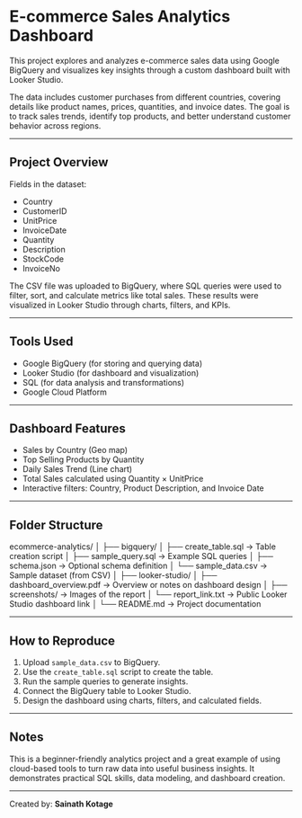 # E-commerce Sales Analytics Dashboard

This project explores and analyzes e-commerce sales data using Google BigQuery and visualizes key insights through a custom dashboard built with Looker Studio.

The data includes customer purchases from different countries, covering details like product names, prices, quantities, and invoice dates. The goal is to track sales trends, identify top products, and better understand customer behavior across regions.

---

## Project Overview

Fields in the dataset:
- Country
- CustomerID
- UnitPrice
- InvoiceDate
- Quantity
- Description
- StockCode
- InvoiceNo

The CSV file was uploaded to BigQuery, where SQL queries were used to filter, sort, and calculate metrics like total sales. These results were visualized in Looker Studio through charts, filters, and KPIs.

---

## Tools Used

- Google BigQuery (for storing and querying data)
- Looker Studio (for dashboard and visualization)
- SQL (for data analysis and transformations)
- Google Cloud Platform

---

## Dashboard Features

- Sales by Country (Geo map)
- Top Selling Products by Quantity
- Daily Sales Trend (Line chart)
- Total Sales calculated using Quantity × UnitPrice
- Interactive filters: Country, Product Description, and Invoice Date

---

## Folder Structure

ecommerce-analytics/
│
├── bigquery/
│   ├── create_table.sql         → Table creation script
│   ├── sample_query.sql         → Example SQL queries
│   ├── schema.json              → Optional schema definition
│   └── sample_data.csv          → Sample dataset (from CSV)
│
├── looker-studio/
│   ├── dashboard_overview.pdf   → Overview or notes on dashboard design
│   ├── screenshots/             → Images of the report
│   └── report_link.txt          → Public Looker Studio dashboard link
│
└── README.md                    → Project documentation

---

## How to Reproduce

1. Upload `sample_data.csv` to BigQuery.
2. Use the `create_table.sql` script to create the table.
3. Run the sample queries to generate insights.
4. Connect the BigQuery table to Looker Studio.
5. Design the dashboard using charts, filters, and calculated fields.

---

## Notes

This is a beginner-friendly analytics project and a great example of using cloud-based tools to turn raw data into useful business insights. It demonstrates practical SQL skills, data modeling, and dashboard creation.

---

Created by: **Sainath Kotage**
